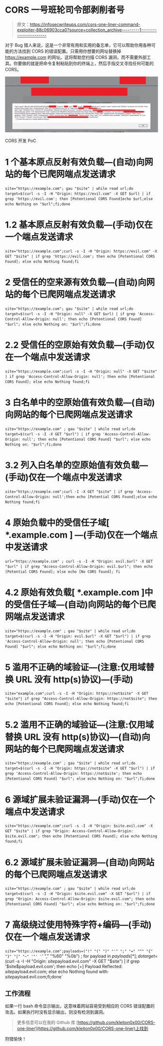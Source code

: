 # CORS 一号班轮司令部剥削者号

> 原文：<https://infosecwriteups.com/cors-one-liner-command-exploiter-88c06903cca0?source=collection_archive---------1----------------------->

对于 Bug 猎人来说，这是一个非常有用和实用的备忘单，它可以帮助你用各种可能的方法找到 CORS 的错误配置。只需用你想要的网址替换掉 https://example.com 的网址。这将帮助您扫描 CORS 漏洞，而不需要外部工具。你要做的就是把命令复制粘贴到你的终端上，然后手指交叉寻找任何可能的 CORS。

![](img/59eb783ede86c9664f2ec0b1d21a6959.png)

CORS 开发 PoC

# 1 个基本原点反射有效负载—(自动)向网站的每个已爬网端点发送请求

`site="https://example.com"; gau "$site" | while read url;do target=$(curl -s -I -H "Origin: https://evil.com" -X GET $url) | if grep 'https://evil.com'; then [Potentional CORS Found]echo $url;else echo Nothing on "$url";fi;done`

# 1.2 基本原点反射有效负载—(手动)仅在一个端点发送请求

`site="https://example.com";curl -s -I -H "Origin: https://evil.com" -X GET "$site" | if grep 'https://evil.com'; then echo [Potentional CORS Found]; else echo Nothing found;fi`

# 2 受信任的空来源有效负载—(自动)向网站的每个已爬网端点发送请求

`site="https://example.com"; gau "$site" | while read url;do target=$(curl -s -I -H "Origin: null" -X GET $url) | if grep 'Access-Control-Allow-Origin: null'; then echo [Potentional CORS Found] "$url"; else echo Nothing on: "$url";fi;done`

# 2.2 受信任的空原始有效负载—(手动)仅在一个端点中发送请求

`site="https://example.com";curl -s -I -H "Origin: null" -X GET "$site" | if grep 'Access-Control-Allow-Origin: null'; then echo [Potentional CORS Found]; else echo Nothing found;fi`

# 3 白名单中的空原始值有效负载—(自动)向网站的每个已爬网端点发送请求

`site="https://example.com" ; gau "$site" | while read url;do target=$(curl -s -I -X GET "$url") | if grep 'Access-Control-Allow-Origin: null'; then echo [Potentional CORS Found] "$url"; else echo Nothing on: "$url";fi;done`

# 3.2 列入白名单的空原始值有效负载—(手动)仅在一个端点中发送请求

`site="https://example.com";curl -I -X GET "$site" | if grep 'Access-Control-Allow-Origin: null';then echo [Potential CORS Found];else echo Nothing found;fi`

# 4 原始负载中的受信任子域[ *.example.com ] —(手动)仅在一个端点中发送请求

`url="https://example.com" ; curl -s -I -H "Origin: evil.$url" -X GET "$url" | if grep "Access-Control-Allow-Origin: evil.$url"; then echo [Potential CORS Found]; else echo [No CORS found]; fi`

# 4.2 原始有效负载[ *.example.com ]中的受信任子域—(自动)向网站的每个已爬网端点发送请求

`site="https://example.com" ; gau "$site" | while read url;do target=$(curl -s -I -H "Origin: evil.$url" -X GET "$url") | if grep 'Access-Control-Allow-Origin: null'; then echo [Potentional CORS Found] "$url"; else echo Nothing on: "$url";fi;done`

# 5 滥用不正确的域验证—(注意:仅用域替换 URL 没有 http(s)协议)—(手动)

`site="example.com";curl -s -I -H "Origin: https://not$site" -X GET "$site"| if grep "Access-Control-Allow-Origin: https://not$site"; then echo [Potentional CORS Found]; else echo Nothing found;fi`

# 5.2 滥用不正确的域验证—(注意:仅用域替换 URL 没有 http(s)协议)—(自动)向网站的每个已爬网端点发送请求

`site="https://example.com" ; gau "$site" | while read url;do target=$(curl -s -I -H "Origin: https://not$site" -X GET "$url") | if grep 'Access-Control-Allow-Origin: https://not$site'; then echo [Potentional CORS Found] "$url"; else echo Nothing on: "$url";fi;done`

# 6 源域扩展未验证漏洞—(手动)仅在一个端点中发送请求

`site="https://example.com";curl -s -I -H "Origin: $site.evil.com" -X GET "$site" | if grep "Origin: Access-Control-Allow-Origin: $site.evil.com"; then echo [Potentional CORS Found]; else echo Nothing found;fi`

# 6.2 源域扩展未验证漏洞—(自动)向网站的每个已爬网端点发送请求

`site="https://example.com" ; gau "$site" | while read url;do target=$(curl -s -I -H "Origin: $site.evil.com" -X GET "$url") | if grep "Origin: Access-Control-Allow-Origin: $site.evil.com"; then echo [Potentional CORS Found] "$url"; else echo Nothing on: "$url";fi;done`

# 7 高级绕过使用特殊字符+编码—(手动)仅在一个端点发送请求

`site="https://example.com";payloads=("!" "(" ")" "'" ";" "=" "^" "{" "}" "|" "~" '"' '`' "," "%60" "%0b") ; for payload in ${payloads[*]}; do target=$(curl -s -I -H "Origin: $site$payload.evil.com" -X GET "$site") | if grep '$site$payload.evil.com'; then echo [+] Payload Reflected: $site$payload.evil.com; else echo Nothing found with: $site$payload.evil.com;fi;done`

## 工作流程

如果一行 bash 命令显示输出，这意味着网站容易受到相应的 CORS 错误配置的攻击。如果执行时没有显示输出，则没有检测到漏洞。

> 更多信息可以在我的 Github 库
> [https://github.com/kleiton0x00/CORS-one-liner](https://github.com/kleiton0x00/CORS-one-liner)上找到

狩猎愉快！